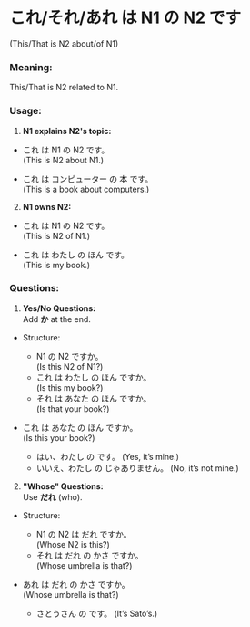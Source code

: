 # **これ/それ/あれ は N1 の N2 です**

(This/That is N2 about/of N1)

### Meaning:

This/That is N2 related to N1.

### Usage:

1. **N1 explains N2's topic:**

- これ は N1 の N2 です。  
   (This is N2 about N1.)

- これ は コンピューター の 本 です。  
  (This is a book about computers.)

2. **N1 owns N2:**

- これ は N1 の N2 です。  
   (This is N2 of N1.)

- これ は わたし の ほん です。  
  (This is my book.)

### Questions:

1. **Yes/No Questions:**  
   Add **か** at the end.

- Structure:

  - N1 の N2 ですか。  
    (Is this N2 of N1?)
  - これ は わたし の ほん ですか。  
    (Is this my book?)
  - それ は あなた の ほん ですか。  
    (Is that your book?)

- これ は あなた の ほん ですか。  
  (Is this your book?)
  - はい、わたし の です。 (Yes, it’s mine.)
  - いいえ、わたし の じゃありません。 (No, it’s not mine.)

2. **"Whose" Questions:**  
   Use **だれ** (who).

- Structure:

  - N1 の N2 は だれ ですか。  
    (Whose N2 is this?)
  - それ は だれ の かさ ですか。  
    (Whose umbrella is that?)

- あれ は だれ の かさ ですか。  
  (Whose umbrella is that?)
  - さとうさん の です。 (It’s Sato’s.)
